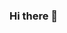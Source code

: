 ### Hi there 👋

<!--
**HammerlDR/HammerlDR** is a ✨ _special_ ✨ repository because its `README.md` (this file) appears on your GitHub profile.

Here are some ideas to get you started:

- 🔭 I’m currently working on my doctoral thesis in Biochem
- 💬 Ask me about anything chemistry related an I will tell you what I do not know
- ⚡ Fun fact: nothing to see here, move along
